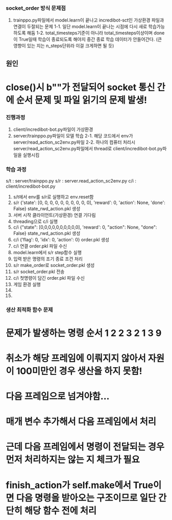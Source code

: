### socket_order 방식 문제점
1. trainppo.py파일에서 model.learn이 끝나고 incredibot-sct인 가상환경 파일과 연결이 두절되는 문제
1-1. 일단 model.learn이 끝나는 시점에 다시 새로 학습가능하도록 해둠
1-2. total_timesteps기준이 아니라 total_timesteps이상이며 done이 True일때 학습이 종료되도록 해야지 중간 종료 학습 데이터가 안들어간다. (큰 영향이 있는 지는 n_steps단위라 이걸 크게하면 될 듯)

## 원인
# close()시 b""가 전달되어 socket 통신 간에 순서 문제 및 파일 읽기의 문제 발생!

### 진행과정
1. client/incredibot-bot.py파일이 가상환경
2. server/trainppo.py파일이 모델 학습
2-1. 해당 코드에서 env가 server/read_action_sc2env.py파일
2-2. 하나의 컴퓨터 처리시 server/read_action_sc2env.py파일에서 thread로 client/incredibot-bot.py파일을 실행시킴

### 학습 과정
s/t : server/trainppo.py
s/r : server.read_action_sc2env.py
c/i : client/incredibot-bot.py
1. s/t에서 env를 s/r로 실행하고 env.reset함
2. s/r {'state': [0, 0, 0, 0, 0, 0, 0, 0, 0, 0], 'reward': 0, 'action': None, 'done': False} state_rwd_action.pkl 생성
3. 서버 시작 클라이언트(가상환경) 연결 기다림
4. threading으로 c/i 실행
5. c/i {"state": [0,0,0,0,0,0,0,0,0,0], 'reward': 0, "action": None, "done": False} state_rwd_action.pkl 생성
6. c/i {'flag': 0, 'idx': 0, 'action': 0} order.pkl 생성
7. c/i 연결 order.pkl 파일 수신
8. model.learn에서 s/r step함수 실행
9. 입력 받은 명령의 조기 종료 조건 처리
10. s/r make_order로 socket_order.pkl 생성
11. s/r socket_order.pkl 전송
12. c/i 첫명령이 담긴 order.pkl 파일 수신
13. 게임 환경 실행
14. 
15. 



### 생산 최적화 함수 문제
# 문제가 발생하는 명령 순서 1 2 2 3 2 1 3 9
# 취소가 해당 프레임에 이뤄지지 않아서 자원이 100미만인 경우 생산을 하지 못함!
# 다음 프레임으로 넘겨야함...
# 매개 변수 추가해서 다음 프레임에서 처리
# 근데 다음 프레임에서 명령이 전달되는 경우 먼저 처리하지는 않는 지 체크가 필요
# finish_action가 self.make에서 True이면 다음 명령을 받아오는 구조이므로 일단 간단히 해당 함수 전에 처리